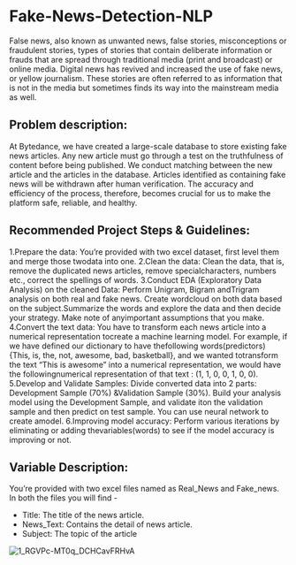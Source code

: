# Fake-News-Detection-NLP
False news, also known as unwanted news, false stories, misconceptions or fraudulent stories, types of stories that contain deliberate information or frauds that are spread through traditional media (print and broadcast) or online media. Digital news has revived and increased the use of fake news, or yellow journalism. These stories are often referred to as information that is not in the media but sometimes finds its way into the mainstream media as well.

## Problem description:
At Bytedance, we have created a large-scale database to store existing fake news articles. Any new article must go through a test on the truthfulness of content before being published. We conduct matching between the new article and the articles in the database. Articles identified as containing fake news will be withdrawn after human verification. The accuracy and efficiency of the process, therefore, becomes crucial for us to make the platform safe, reliable, and healthy.

## Recommended Project Steps & Guidelines:
1.Prepare the data: You’re provided with two excel dataset, first level them and merge those twodata into one.
2.Clean the data: Clean the data, that is, remove the duplicated news articles, remove specialcharacters, numbers etc., correct the spellings of words.
3.Conduct EDA (Exploratory Data Analysis) on the cleaned Data: Perform Unigram, Bigram andTrigram analysis on both real and fake news. Create wordcloud on both data based on the subject.Summarize the words and explore the data and then decide your strategy. Make note of anyimportant assumptions that you make.
4.Convert the text data: You have to transform each news article into a numerical representation tocreate a machine learning model. For example, if we have defined our dictionary to have thefollowing words(predictors) {This, is, the, not, awesome, bad, basketball}, and we wanted totransform the text “This is awesome” into a numerical representation, we would have the followingnumerical representation of that text : (1, 1, 0, 0, 1, 0, 0).
5.Develop and Validate Samples: Divide converted data into 2 parts: Development Sample (70%) &Validation Sample (30%). Build your analysis model using the Development Sample, and validate iton the validation sample and then predict on test sample. You can use neural network to create amodel.
6.Improving model accuracy: Perform various iterations by eliminating or adding thevariables(words) to see if the model accuracy is improving or not.

## Variable Description:
You’re provided with two excel files named as Real_News and Fake_news. In both the files you will find -
* Title: The title of the news article.
* News_Text: Contains the detail of news article.
* Subject: The topic of the article

![1_RGVPc-MT0q_DCHCavFRHvA](https://user-images.githubusercontent.com/88396377/147363903-b776d906-ec18-44d9-bd00-7ed1af0fb659.jpeg)
